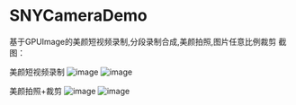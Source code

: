 # SNYCameraDemo
基于GPUImage的美颜短视频录制,分段录制合成,美颜拍照,图片任意比例裁剪
截图：

美颜短视频录制
 ![image](https://github.com/songnaiyin/SNYCameraDemo/blob/master/screenshots/IMG_1687.PNG)
 ![image](https://github.com/songnaiyin/SNYCameraDemo/blob/master/screenshots/IMG_1689.PNG)

美颜拍照+裁剪
 ![image](https://github.com/songnaiyin/SNYCameraDemo/blob/master/screenshots/IMG_1691.PNG)
 ![image](https://github.com/songnaiyin/SNYCameraDemo/blob/master/screenshots/IMG_1682.PNG)

